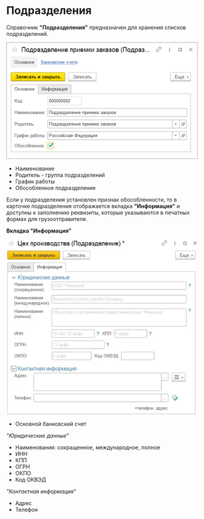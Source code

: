# Подразделения

Справочник **"Подразделения"** предназначен для хранения списков подразделений.

![2020-05-29_0930](Department.assets/2020-05-29_0930.png)

- Наименование
- Родитель - группа подразделений
- График работы
- Обособленное подразделение

Если у подразделения установлен признак обособленности, то в карточке подразделения отображается вкладка **"Информация"** и доступны к заполнению реквизиты, которые указываются в печатных формах для грузоотправителя.

**Вкладка "Информация"**

[![2][2]][2]

- Основной банковский счет

*"Юридические данные"*

- Наименования: сокращенное, международное, полное
- ИНН
- КПП
- ОГРН
- ОКПО
- Код ОКВЭД

*"Контактная информация"*

- Адрес
- Телефон

[2]:Department.assets/2.png
